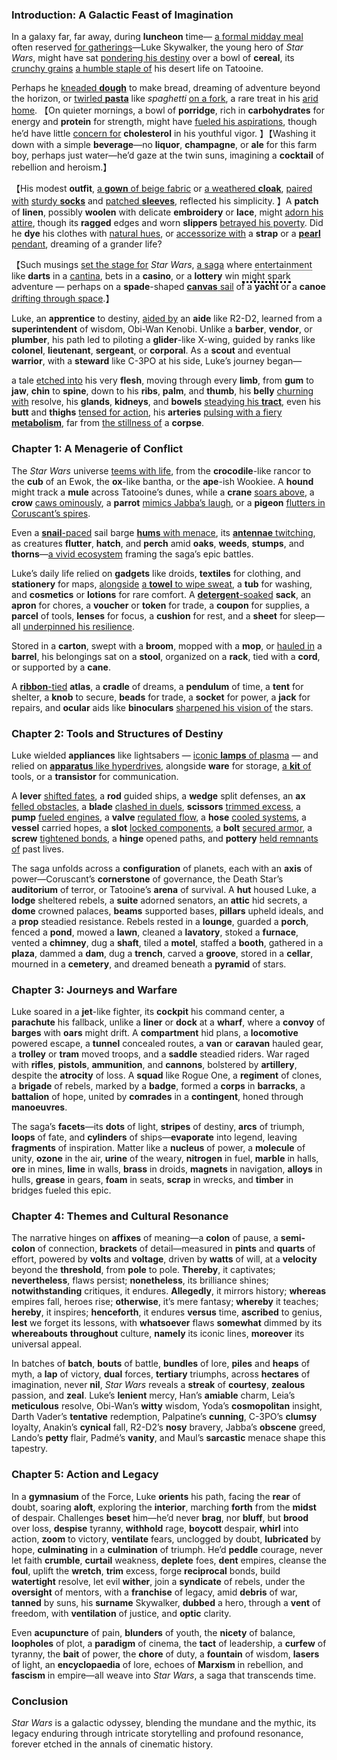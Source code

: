 ### Introduction: A Galactic Feast of Imagination

In a galaxy far, far away, during **luncheon** time— <u>a formal midday meal</u> often reserved <u>for gatherings</u>—Luke Skywalker, the young hero of *Star Wars*, might have sat <u>pondering his destiny</u> over a bowl of **cereal**, its <u>crunchy grains</u> <u>a humble staple of</u> his desert life on Tatooine. 

Perhaps he <u>kneaded **dough**</u> to make bread, dreaming of adventure beyond the horizon, or <u>twirled **pasta**</u> like *spaghetti* <u>on a fork</u>, a rare treat in his <u>arid home</u>. 【On quieter mornings, a bowl of **porridge**, rich in **carbohydrates** for energy and **protein** for strength, might have <u>fueled his aspirations</u>, though he’d have little <u>concern for</u> **cholesterol** in his youthful vigor. 】【Washing it down with a simple **beverage**—no **liquor**, **champagne**, or **ale** for this farm boy, perhaps just water—he’d gaze at the twin suns, imagining a **cocktail** of rebellion and heroism.】

【His modest **outfit**, <u>a **gown** of beige fabric</u> or <u>a weathered **cloak**</u>, <u>paired with</u> <u>sturdy **socks**</u> and <u>patched **sleeves**</u>, reflected his simplicity. 】A **patch** of **linen**, possibly **woolen** with delicate **embroidery** or **lace**, might <u>adorn his attire</u>, though its **ragged** edges and worn **slippers** <u>betrayed his poverty</u>. Did he **dye** his clothes with <u>natural hues</u>, or <u>accessorize with</u> a **strap** or a <u>**pearl** pendant</u>, dreaming of a grander life? 

【Such musings <u>set the stage for</u> *Star Wars*, <u>a saga</u> where <span style="border-bottom: 1px dotted black;">entertainment</span> like **darts** in a <u>cantina</u>, bets in a **casino**, or a **lottery** win <span style="border-bottom: 3px dotted black;">might spark</span> adventure — perhaps on a **spade**-shaped <u>**canvas** sail</u> of a **yacht** or a **canoe** <u>drifting through space</u>.】

Luke, an **apprentice** to destiny, <u>aided by</u> an **aide** like R2-D2, learned from a **superintendent** of wisdom, Obi-Wan Kenobi. Unlike a **barber**, **vendor**, or **plumber**, his path led to piloting a **glider**-like X-wing, guided by ranks like **colonel**, **lieutenant**, **sergeant**, or **corporal**.  As a **scout** and eventual **warrior**, with a **steward** like C-3PO at his side, Luke’s journey began—

a tale <u>etched into</u> his very **flesh**, moving through every **limb**, from **gum** to **jaw**, **chin** to **spine**, down to his **ribs**, **palm**, and **thumb**, his **belly** <u>churning with</u> resolve, his **glands**, **kidneys**, and **bowels** <u>steadying his **tract**</u>, even his **butt** and **thighs** <u>tensed for action</u>, his **arteries** <u>pulsing with a fiery **metabolism**</u>, far from <u>the stillness of</u> a **corpse**.

### Chapter 1: A Menagerie of Conflict

The *Star Wars* universe <u>teems with life</u>, from the **crocodile**-like rancor to the **cub** of an Ewok, the **ox**-like bantha, or the **ape**-ish Wookiee. A **hound** might track a **mule** across Tatooine’s dunes, while a **crane** <u>soars above</u>, a **crow** <u>caws ominously</u>, a **parrot** <u>mimics Jabba’s laugh</u>, or a **pigeon** <u>flutters in Coruscant’s spires</u>.

Even a <u>**snail**-paced</u> sail barge <u>**hums** with menace</u>, its <u>**antennae** twitching</u>, as creatures **flutter**, **hatch**, and **perch** amid **oaks**, **weeds**, **stumps**, and **thorns**—<u>a vivid ecosystem</u> framing the saga’s epic battles.

Luke’s daily life relied on **gadgets** like droids, **textiles** for clothing, and **stationery** for maps, <u>alongside</u> <u>a **towel** to wipe sweat</u>, a **tub** for washing, and **cosmetics** or **lotions** for rare comfort. 
A <u>**detergent**-soaked</u> **sack**, an **apron** for chores, a **voucher** or **token** for trade, a **coupon** for supplies, a **parcel** of tools, **lenses** for focus, a **cushion** for rest, and a **sheet** for sleep—all <u>underpinned his resilience</u>. 

Stored in a **carton**, swept with a **broom**, mopped with a **mop**, or <u>hauled in</u> a **barrel**, his belongings sat on a **stool**, organized on a **rack**, tied with a **cord**, or supported by a **cane**. 

A <u>**ribbon**-tied</u> **atlas**, a **cradle** of dreams, a **pendulum** of time, a **tent** for shelter, a **knob** to secure, **beads** for trade, a **socket** for power, a **jack** for repairs, and **ocular** aids like **binoculars** <u>sharpened his vision of</u> the stars.

### Chapter 2: Tools and Structures of Destiny

Luke wielded **appliances** like lightsabers — <u>iconic **lamps** of plasma</u> — and relied on <u>**apparatus** like hyperdrives</u>, alongside **ware** for storage, <u>a **kit** of</u> tools, or a **transistor** for communication. 

A **lever** <u>shifted fates</u>, a **rod** guided ships, a **wedge** split defenses, an **ax** <u>felled obstacles</u>, a **blade** <u>clashed in duels</u>, **scissors** <u>trimmed excess</u>, a **pump** <u>fueled engines</u>, a **valve** <u>regulated flow</u>, a **hose** <u>cooled systems</u>, a **vessel** carried hopes, a **slot** <u>locked components</u>, a **bolt** <u>secured armor</u>, a **screw** <u>tightened bonds</u>, a **hinge** opened paths, and **pottery** <u>held remnants of</u> past lives.

The saga unfolds across a **configuration** of planets, each with an **axis** of power—Coruscant’s **cornerstone** of governance, the Death Star’s **auditorium** of terror, or Tatooine’s **arena** of survival. A **hut** housed Luke, a **lodge** sheltered rebels, a **suite** adorned senators, an **attic** hid secrets, a **dome** crowned palaces, **beams** supported bases, **pillars** upheld ideals, and a **prop** steadied resistance. Rebels rested in a **lounge**, guarded a **porch**, fenced a **pond**, mowed a **lawn**, cleaned a **lavatory**, stoked a **furnace**, vented a **chimney**, dug a **shaft**, tiled a **motel**, staffed a **booth**, gathered in a **plaza**, dammed a **dam**, dug a **trench**, carved a **groove**, stored in a **cellar**, mourned in a **cemetery**, and dreamed beneath a **pyramid** of stars.

### Chapter 3: Journeys and Warfare

Luke soared in a **jet**-like fighter, its **cockpit** his command center, a **parachute** his fallback, unlike a **liner** or **dock** at a **wharf**, where a **convoy** of **barges** with **oars** might drift. A **compartment** hid plans, a **locomotive** powered escape, a **tunnel** concealed routes, a **van** or **caravan** hauled gear, a **trolley** or **tram** moved troops, and a **saddle** steadied riders. War raged with **rifles**, **pistols**, **ammunition**, and **cannons**, bolstered by **artillery**, despite the **atrocity** of loss. A **squad** like Rogue One, a **regiment** of clones, a **brigade** of rebels, marked by a **badge**, formed a **corps** in **barracks**, a **battalion** of hope, united by **comrades** in a **contingent**, honed through **manoeuvres**.

The saga’s **facets**—its **dots** of light, **stripes** of destiny, **arcs** of triumph, **loops** of fate, and **cylinders** of ships—**evaporate** into legend, leaving **fragments** of inspiration. Matter like a **nucleus** of power, a **molecule** of unity, **ozone** in the air, **urine** of the weary, **nitrogen** in fuel, **marble** in halls, **ore** in mines, **lime** in walls, **brass** in droids, **magnets** in navigation, **alloys** in hulls, **grease** in gears, **foam** in seats, **scrap** in wrecks, and **timber** in bridges fueled this epic.

### Chapter 4: Themes and Cultural Resonance

The narrative hinges on **affixes** of meaning—a **colon** of pause, a **semi-colon** of connection, **brackets** of detail—measured in **pints** and **quarts** of effort, powered by **volts** and **voltage**, driven by **watts** of will, at a **velocity** beyond the **threshold**, from **pole** to pole. **Thereby**, it captivates; **nevertheless**, flaws persist; **nonetheless**, its brilliance shines; **notwithstanding** critiques, it endures. **Allegedly**, it mirrors history; **whereas** empires fall, heroes rise; **otherwise**, it’s mere fantasy; **whereby** it teaches; **hereby**, it inspires; **henceforth**, it endures **versus** time, **ascribed** to genius, **lest** we forget its lessons, with **whatsoever** flaws **somewhat** dimmed by its **whereabouts** **throughout** culture, **namely** its iconic lines, **moreover** its universal appeal.

In batches of **batch**, **bouts** of battle, **bundles** of lore, **piles** and **heaps** of myth, a **lap** of victory, **dual** forces, **tertiary** triumphs, across **hectares** of imagination, never **nil**, *Star Wars* reveals a **streak** of **courtesy**, **zealous** passion, and **zeal**. Luke’s **lenient** mercy, Han’s **amiable** charm, Leia’s **meticulous** resolve, Obi-Wan’s **witty** wisdom, Yoda’s **cosmopolitan** insight, Darth Vader’s **tentative** redemption, Palpatine’s **cunning**, C-3PO’s **clumsy** loyalty, Anakin’s **cynical** fall, R2-D2’s **nosy** bravery, Jabba’s **obscene** greed, Lando’s **petty** flair, Padmé’s **vanity**, and Maul’s **sarcastic** menace shape this tapestry.

### Chapter 5: Action and Legacy

In a **gymnasium** of the Force, Luke **orients** his path, facing the **rear** of doubt, soaring **aloft**, exploring the **interior**, marching **forth** from the **midst** of despair. Challenges **beset** him—he’d never **brag**, nor **bluff**, but **brood** over loss, **despise** tyranny, **withhold** rage, **boycott** despair, **whirl** into action, **zoom** to victory, **ventilate** fears, unclogged by doubt, **lubricated** by hope, **culminating** in a **culmination** of triumph. He’d **peddle** courage, never let faith **crumble**, **curtail** weakness, **deplete** foes, **dent** empires, cleanse the **foul**, uplift the **wretch**, **trim** excess, forge **reciprocal** bonds, build **watertight** resolve, let evil **wither**, join a **syndicate** of rebels, under the **oversight** of mentors, with a **franchise** of legacy, amid **debris** of war, **tanned** by suns, his **surname** Skywalker, **dubbed** a hero, through a **vent** of freedom, with **ventilation** of justice, and **optic** clarity.

Even **acupuncture** of pain, **blunders** of youth, the **nicety** of balance, **loopholes** of plot, a **paradigm** of cinema, the **tact** of leadership, a **curfew** of tyranny, the **bait** of power, the **chore** of duty, a **fountain** of wisdom, **lasers** of light, an **encyclopaedia** of lore, echoes of **Marxism** in rebellion, and **fascism** in empire—all weave into *Star Wars*, a saga that transcends time.

### Conclusion

*Star Wars* is a galactic odyssey, blending the mundane and the mythic, its legacy enduring through intricate storytelling and profound resonance, forever etched in the annals of cinematic history.

